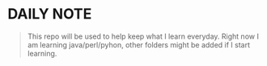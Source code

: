 # DAILY NOTE

> This repo will be used to help keep what I learn everyday. Right now I am learning java/perl/pyhon, other folders might be added if I start learning.